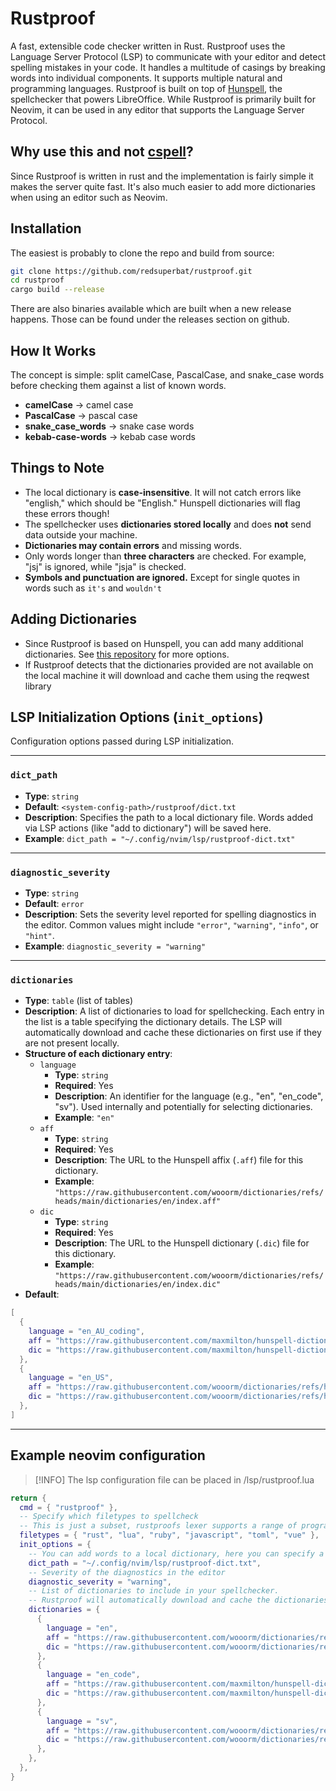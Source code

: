 # Rustproof

A fast, extensible code checker written in Rust. Rustproof uses the Language Server Protocol (LSP) to communicate with your editor and detect spelling mistakes in your code. It handles a multitude of casings by breaking words into individual components. It supports multiple natural and programming languages. Rustproof is built on top of [Hunspell](https://hunspell.github.io/), the spellchecker that powers LibreOffice. While Rustproof is primarily built for Neovim, it can be used in any editor that supports the Language Server Protocol.

## Why use this and not [cspell](https://cspell.org/)?

Since Rustproof is written in rust and the implementation is fairly simple it makes the server quite fast. It's also much easier to add more dictionaries when using an editor such as Neovim.

## Installation

The easiest is probably to clone the repo and build from source:

```sh
git clone https://github.com/redsuperbat/rustproof.git
cd rustproof
cargo build --release
```

There are also binaries available which are built when a new release happens. Those can be found under the releases section on github.

## How It Works

The concept is simple: split camelCase, PascalCase, and snake_case words before checking them against a list of known words.

- **camelCase** → camel case
- **PascalCase** → pascal case
- **snake_case_words** → snake case words
- **kebab-case-words** → kebab case words

## Things to Note

- The local dictionary is **case-insensitive**. It will not catch errors like "english," which should be "English." Hunspell dictionaries will flag these errors though!
- The spellchecker uses **dictionaries stored locally** and does **not** send data outside your machine.
- **Dictionaries may contain errors** and missing words.
- Only words longer than **three characters** are checked. For example, "jsj" is ignored, while "jsja" is checked.
- **Symbols and punctuation are ignored.** Except for single quotes in words such as `it's` and `wouldn't`

## Adding Dictionaries

- Since Rustproof is based on Hunspell, you can add many additional dictionaries. See [this repository](https://github.com/wooorm/dictionaries/tree/main/dictionaries) for more options.
- If Rustproof detects that the dictionaries provided are not available on the local machine it will download and cache them using the reqwest library

## LSP Initialization Options (`init_options`)

Configuration options passed during LSP initialization.

______________________________________________________________________

### `dict_path`

- **Type**: `string`
- **Default**: `<system-config-path>/rustproof/dict.txt`
- **Description**: Specifies the path to a local dictionary file. Words added via LSP actions (like "add to dictionary") will be saved here.
- **Example**: `dict_path = "~/.config/nvim/lsp/rustproof-dict.txt"`

______________________________________________________________________

### `diagnostic_severity`

- **Type**: `string`
- **Default**: `error`
- **Description**: Sets the severity level reported for spelling diagnostics in the editor. Common values might include `"error"`, `"warning"`, `"info"`, or `"hint"`.
- **Example**: `diagnostic_severity = "warning"`

______________________________________________________________________

### `dictionaries`

- **Type**: `table` (list of tables)
- **Description**: A list of dictionaries to load for spellchecking. Each entry in the list is a table specifying the dictionary details. The LSP will automatically download and cache these dictionaries on first use if they are not present locally.
- **Structure of each dictionary entry**:
  - `language`
    - **Type**: `string`
    - **Required**: Yes
    - **Description**: An identifier for the language (e.g., "en", "en_code", "sv"). Used internally and potentially for selecting dictionaries.
    - **Example**: `"en"`
  - `aff`
    - **Type**: `string`
    - **Required**: Yes
    - **Description**: The URL to the Hunspell affix (`.aff`) file for this dictionary.
    - **Example**: `"https://raw.githubusercontent.com/wooorm/dictionaries/refs/heads/main/dictionaries/en/index.aff"`
  - `dic`
    - **Type**: `string`
    - **Required**: Yes
    - **Description**: The URL to the Hunspell dictionary (`.dic`) file for this dictionary.
    - **Example**: `"https://raw.githubusercontent.com/wooorm/dictionaries/refs/heads/main/dictionaries/en/index.dic"`
- **Default**:

```lua
[
  {
    language = "en_AU_coding",
    aff = "https://raw.githubusercontent.com/maxmilton/hunspell-dictionary/refs/heads/master/en_AU.aff",
    dic = "https://raw.githubusercontent.com/maxmilton/hunspell-dictionary/refs/heads/master/en_AU.dic",
  },
  {
    language = "en_US",
    aff = "https://raw.githubusercontent.com/wooorm/dictionaries/refs/heads/main/dictionaries/en/index.aff",
    dic = "https://raw.githubusercontent.com/wooorm/dictionaries/refs/heads/main/dictionaries/en/index.dic",
  },
]
```

______________________________________________________________________

## Example neovim configuration

> [!INFO] 
> The lsp configuration file can be placed in /lsp/rustproof.lua

```lua
return {
  cmd = { "rustproof" },
  -- Specify which filetypes to spellcheck
  -- This is just a subset, rustproofs lexer supports a range of programming languages
  filetypes = { "rust", "lua", "ruby", "javascript", "toml", "vue" },
  init_options = {
    -- You can add words to a local dictionary, here you can specify a path for that dictionary
    dict_path = "~/.config/nvim/lsp/rustproof-dict.txt",
    -- Severity of the diagnostics in the editor
    diagnostic_severity = "warning",
    -- List of dictionaries to include in your spellchecker.
    -- Rustproof will automatically download and cache the dictionaries when you first start the lsp
    dictionaries = {
      {
        language = "en",
        aff = "https://raw.githubusercontent.com/wooorm/dictionaries/refs/heads/main/dictionaries/en/index.aff",
        dic = "https://raw.githubusercontent.com/wooorm/dictionaries/refs/heads/main/dictionaries/en/index.dic",
      },
      {
        language = "en_code",
        aff = "https://raw.githubusercontent.com/maxmilton/hunspell-dictionary/refs/heads/master/en_AU.aff",
        dic = "https://raw.githubusercontent.com/maxmilton/hunspell-dictionary/refs/heads/master/en_AU.dic",
      },
      {
        language = "sv",
        aff = "https://raw.githubusercontent.com/wooorm/dictionaries/refs/heads/main/dictionaries/sv/index.aff",
        dic = "https://raw.githubusercontent.com/wooorm/dictionaries/refs/heads/main/dictionaries/sv/index.dic",
      },
    },
  },
}
```
